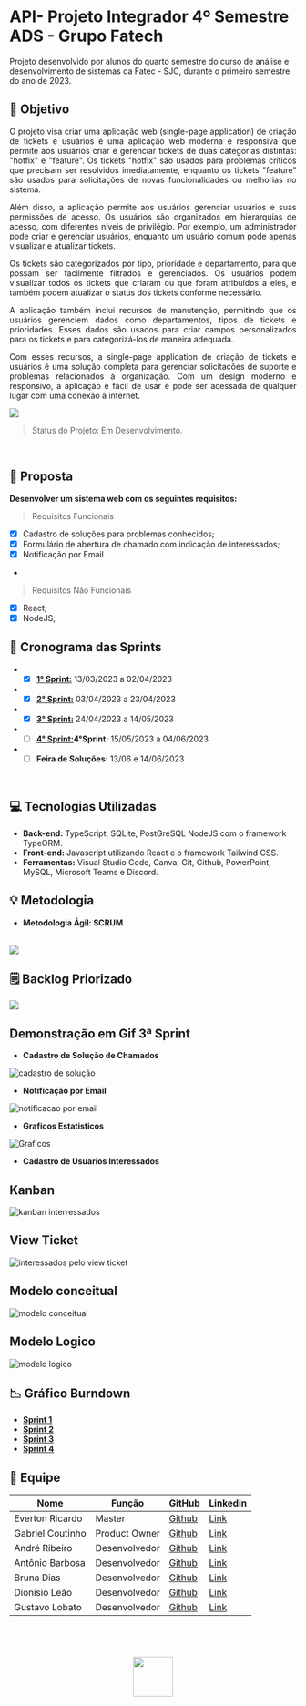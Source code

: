 # API- Projeto Integrador 4º Semestre ADS - Grupo Fatech
Projeto desenvolvido por alunos do quarto semestre do curso de análise e desenvolvimento de sistemas da Fatec - SJC, durante o primeiro semestre do ano de 2023.

## 🎯 Objetivo
<div style="text-align: justify">
O projeto visa criar uma aplicação web (single-page application) de criação de tickets e usuários é uma aplicação web moderna e responsiva que permite aos usuários criar e gerenciar tickets de duas categorias distintas: "hotfix" e "feature". Os tickets "hotfix" são usados para problemas críticos que precisam ser resolvidos imediatamente, enquanto os tickets "feature" são usados para solicitações de novas funcionalidades ou melhorias no sistema.

Além disso, a aplicação permite aos usuários gerenciar usuários e suas permissões de acesso. Os usuários são organizados em hierarquias de acesso, com diferentes níveis de privilégio. Por exemplo, um administrador pode criar e gerenciar usuários, enquanto um usuário comum pode apenas visualizar e atualizar tickets.

Os tickets são categorizados por tipo, prioridade e departamento, para que possam ser facilmente filtrados e gerenciados. Os usuários podem visualizar todos os tickets que criaram ou que foram atribuídos a eles, e também podem atualizar o status dos tickets conforme necessário.

A aplicação também inclui recursos de manutenção, permitindo que os usuários gerenciem dados como departamentos, tipos de tickets e prioridades. Esses dados são usados para criar campos personalizados para os tickets e para categorizá-los de maneira adequada.

Com esses recursos, a single-page application de criação de tickets e usuários é uma solução completa para gerenciar solicitações de suporte e problemas relacionados à organização. Com um design moderno e responsivo, a aplicação é fácil de usar e pode ser acessada de qualquer lugar com uma conexão à internet.

<img src="docs/imagens/OBJETIVO.png" >

> Status do Projeto: Em Desenvolvimento.

</br>

</div>

## 📩 Proposta
**Desenvolver um sistema web com os seguintes requisitos:**

> Requisitos Funcionais

- [X] Cadastro de soluções para problemas conhecidos;
- [X] Formulário de abertura de chamado com indicação de interessados;
- [X] Notificação por Email
- 
> Requisitos Não Funcionais

- [X] React;
- [X] NodeJS;
    
 ## 📅 Cronograma das Sprints 

 - - [X] <a href="https://github.com/Grupo-4-Fatech/API-4Semestre/tree/sprint_1">**1° Sprint:**</a> 13/03/2023 a 02/04/2023<br>
 - - [X] <a href="https://github.com/Grupo-4-Fatech/API-4Semestre/tree/sprint_2">**2° Sprint:**</a>
 03/04/2023 a 23/04/2023
 - - [X] <a href="https://github.com/Grupo-4-Fatech/API-4Semestre/tree/sprint_3">**3° Sprint:**</a> 24/04/2023 a 14/05/2023
 - - [ ] <a href="https://github.com/Grupo-4-Fatech/API-4Semestre/tree/sprint_4">**4° Sprint:**</a>**4°Sprint:** 15/05/2023 a 04/06/2023
 - - [ ] **Feira de Soluções:** 13/06 e 14/06/2023
 
 </br>
    
 ## 💻 Tecnologias Utilizadas

 - **Back-end:** TypeScript, SQLite, PostGreSQL NodeJS com o framework TypeORM.
- **Front-end:** Javascript utilizando React e o framework Tailwind CSS.
- **Ferramentas:** Visual Studio Code, Canva, Git, Github, PowerPoint, MySQL, Microsoft Teams e Discord.

## 💡 Metodologia

<ul> <li> <strong>Metodologia Ágil: SCRUM </strong> </li> </ul>
</br>

<img src="docs/imagens/METODOLOGIA.png" >


## 🗒️ Backlog Priorizado

<img src="docs/imagens/BACKLOG.png">

</br>

## Demonstração em Gif 3ª Sprint

<ul> <li> <strong> Cadastro de Solução de Chamados </strong> </li> </ul>

![cadastro de solução](https://github.com/Grupo-4-Fatech/API-4Semestre/assets/88494278/c16c8659-4814-4a4e-8af5-ea6bb35ff49e)



<ul> <li> <strong> Notificação por Email </strong> </li> </ul>

![notificacao por email](https://github.com/Grupo-4-Fatech/API-4Semestre/assets/88494278/d1742324-f34f-4354-82e7-427a3d96153b)


<ul> <li> <strong> Graficos Estatisticos </strong> </li> </ul>

![Graficos](https://github.com/Grupo-4-Fatech/API-4Semestre/assets/88494278/33713cb0-2968-425c-8652-e4505ee23170)



<ul> <li> <strong> Cadastro de Usuarios Interessados </strong> </li> </ul>

## Kanban

![kanban interressados](https://github.com/Grupo-4-Fatech/API-4Semestre/assets/88494278/0dd7526b-6811-4f7d-8820-96376617579d)

## View Ticket

![interessados pelo view ticket](https://github.com/Grupo-4-Fatech/API-4Semestre/assets/88494278/b41a88b6-c63e-4b08-92ac-62472b5f6d43)


## Modelo conceitual

![modelo conceitual](https://github.com/Grupo-4-Fatech/API-4Semestre/assets/88494278/e39a6b95-345f-4a98-876d-b36abc2ec59a)

## Modelo Logico 

![modelo logico](https://github.com/Grupo-4-Fatech/API-4Semestre/assets/88494278/22e19108-1abd-45c9-9047-9f848132575c)


## 📉 Gráfico Burndown

- <a href="docs/sprint1/Burndown Geral - sprint 1.pdf">**Sprint 1**</a>
- <a href="docs/sprint2/Burndown Geral - sprint 2.pdf">**Sprint 2**</a>
- <a href="docs/sprint3/Burndown Geral - sprint 3.pdf">**Sprint 3**</a>
- <a href="docs/sprint4/Burndown Geral - sprint 4.pdf">**Sprint 4**</a>
 
## 👥 Equipe

| Nome             | Função        | GitHub                                                                    | Linkedin                                                                                                       |
| ---------------- | ------------- | ------------------------------------------------------------------------- | -------------------------------------------------------------------------------------------------------------- |
| Everton Ricardo  | Master        | <a href="https://github.com/Evertonrwr" target="_blank">Github</a>        | <a href="https://www.linkedin.com/in/everton-rocha-1a456b20b" target="_blank">Link</a>                         |
| Gabriel Coutinho | Product Owner | <a href="https://github.com/Gabriel-Coutinho0" target="_blank">Github</a> | <a href="https://www.linkedin.com/in/gabriel-silva-b778a31aa" target="_blank">Link</a>                         |
| André Ribeiro    | Desenvolvedor | <a href="https://github.com/New-Tomorrow" target="_blank">Github</a>      | <a href="https://www.linkedin.com/in/andre-ramos-ribeiro-320621226/" target="_blank">Link</a>                  |
| Antônio Barbosa  | Desenvolvedor | <a href="https://github.com/Antonio-Barbosa" target="_blank">Github</a>   | <a href="https://www.linkedin.com/in/antonio-marcelo-9a5b68181" target="_blank">Link</a>                       |
| Bruna Dias       | Desenvolvedor | <a href="https://github.com/brunadias3" target="_blank">Github</a>        | <a href="https://www.linkedin.com/in/bruna-dias-977b611b9/" target="_blank">Link</a>                           |
| Dionísio Leão    | Desenvolvedor | <a href="https://github.com/dsslleagion" target="_blank">Github</a>       | <a href="https://www.linkedin.com/in/dionisio-samuel-dos-santos-le%C3%A3o-616848226/" target="_blank">Link</a> |
| Gustavo Lobato   | Desenvolvedor | <a href="https://github.com/Gustavoldp" target="_blank">Github</a>        | <a href="https://www.linkedin.com/in/gustavo-lobato-8173a11b6/" target="_blank">Link</a>                       |

</br>

 <h1 align="center"> <img src = "https://fatecsjc-prd.azurewebsites.net/images/logo/fatecsjc_400x192.png" height="70"  align="auto">
